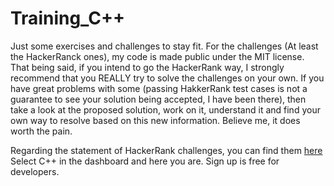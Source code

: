 # Training_C++
Just some exercises and challenges to stay fit.
For the challenges (At least the HackerRanck ones), my code is made public under the MIT license.
That being said, if you intend to go the HackerRank way, I strongly recommend that you REALLY try
to solve the challenges on your own. If you have great problems with some (passing HakkerRank test
cases is not a guarantee to see your solution being accepted, I have been there), then take a look
at the proposed solution, work on it, understand it and find your own way to resolve based on this
new information. Believe me, it does worth the pain.

Regarding the statement of HackerRank challenges, you can find them [here](https://www.hackerrank.com/dashboard)
Select C++ in the dashboard and here you are. Sign up is free for developers.
